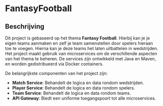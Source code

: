 # FantasyFootball

## Beschrijving

Dit project is gebaseerd op het thema **Fantasy Football**. Hierbij kan je je eigen teams aanmaken en zelf je team samenstellen door spelers hieraan toe te voegen. 
Hierna kan je deze teams het laten uitbattelen in wedstrijden.
Het project maakt gebruik van microservices om de verschillende aspecten van het thema te beheren. De services zijn ontwikkeld met Java en Maven, en worden gedistribueerd via Docker containers.

De belangrijkste componenten van het project zijn:

- **Match Service**: Behandelt de logica en data rondom wedstrijden.
- **Player Service**: Behandelt de logica en data rondom spelers.
- **Team Service**: Behandelt de logica en data rondom teams.
- **API Gateway**: Biedt een uniforme toegangspoort tot alle microservices.
